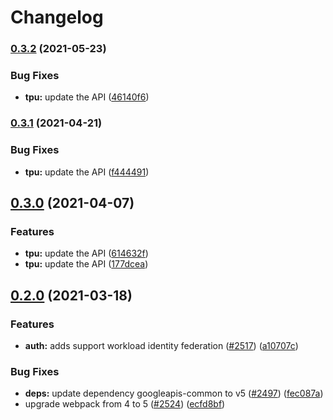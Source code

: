 # Changelog

### [0.3.2](https://www.github.com/googleapis/google-api-nodejs-client/compare/tpu-v0.3.1...tpu-v0.3.2) (2021-05-23)


### Bug Fixes

* **tpu:** update the API ([46140f6](https://www.github.com/googleapis/google-api-nodejs-client/commit/46140f665c460eb4a9578b409cc0eca7af91637a))

### [0.3.1](https://www.github.com/googleapis/google-api-nodejs-client/compare/tpu-v0.3.0...tpu-v0.3.1) (2021-04-21)


### Bug Fixes

* **tpu:** update the API ([f444491](https://www.github.com/googleapis/google-api-nodejs-client/commit/f444491d90c54e95a87bd14e82ec808bdbfd2bef))

## [0.3.0](https://www.github.com/googleapis/google-api-nodejs-client/compare/tpu-v0.2.0...tpu-v0.3.0) (2021-04-07)


### Features

* **tpu:** update the API ([614632f](https://www.github.com/googleapis/google-api-nodejs-client/commit/614632fbb396535cb7f34dc48b4a6437b545bcf5))
* **tpu:** update the API ([177dcea](https://www.github.com/googleapis/google-api-nodejs-client/commit/177dcea5c0036daca63eae298b788b4f0dae045f))

## [0.2.0](https://www.github.com/googleapis/google-api-nodejs-client/compare/tpu-v0.1.0...tpu-v0.2.0) (2021-03-18)


### Features

* **auth:** adds support workload identity federation ([#2517](https://www.github.com/googleapis/google-api-nodejs-client/issues/2517)) ([a10707c](https://www.github.com/googleapis/google-api-nodejs-client/commit/a10707c477759e7c9ef6360a2fe800856fb600c1))


### Bug Fixes

* **deps:** update dependency googleapis-common to v5 ([#2497](https://www.github.com/googleapis/google-api-nodejs-client/issues/2497)) ([fec087a](https://www.github.com/googleapis/google-api-nodejs-client/commit/fec087abcf3d994dd41c3ffa0a0c12b1f9f09dae))
* upgrade webpack from 4 to 5  ([#2524](https://www.github.com/googleapis/google-api-nodejs-client/issues/2524)) ([ecfd8bf](https://www.github.com/googleapis/google-api-nodejs-client/commit/ecfd8bfcd06e1beabff7ec9a8c4000222379eb8d))
